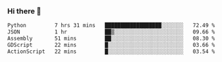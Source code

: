 ### Hi there 👋

<!--START_SECTION:waka-->

```txt
Python         7 hrs 31 mins   ██████████████████░░░░░░░   72.49 %
JSON           1 hr            ██▒░░░░░░░░░░░░░░░░░░░░░░   09.66 %
Assembly       51 mins         ██░░░░░░░░░░░░░░░░░░░░░░░   08.30 %
GDScript       22 mins         █░░░░░░░░░░░░░░░░░░░░░░░░   03.66 %
ActionScript   22 mins         █░░░░░░░░░░░░░░░░░░░░░░░░   03.54 %
```

<!--END_SECTION:waka-->
